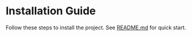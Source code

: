 # Installation Guide

Follow these steps to install the project. See [README.md](README.md) for quick start.
